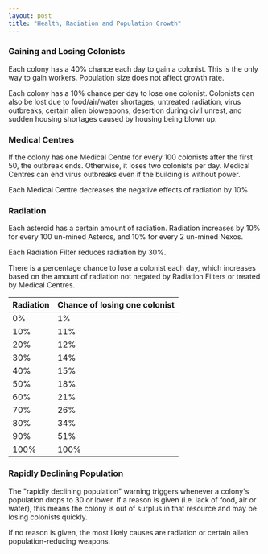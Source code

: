 ```yaml
---
layout: post
title: "Health, Radiation and Population Growth"
---
```


### Gaining and Losing Colonists
Each colony has a 40% chance each day to gain a colonist. This is the
only way to gain workers. Population size does not affect growth rate.

Each colony has a 10% chance per day to lose one colonist. Colonists
can also be lost due to food/air/water shortages, untreated radiation,
virus outbreaks, certain alien bioweapons, desertion during civil unrest,
and sudden housing shortages caused by housing being blown up.

### Medical Centres
If the colony has one Medical Centre for every 100 colonists after the
first 50, the outbreak ends. Otherwise, it loses two colonists per day.
Medical Centres can end virus outbreaks even if the building is without
power.

Each Medical Centre decreases the negative effects of radiation by 10%.

### Radiation
Each asteroid has a certain amount of radiation. Radiation increases
by 10% for every 100 un-mined Asteros, and 10% for every 2 un-mined
Nexos.

Each Radiation Filter reduces radiation by 30%.

There is a percentage chance to lose a colonist each day, which
increases based on the amount of radiation not negated by Radiation Filters
or treated by Medical Centres.

Radiation | Chance of losing one colonist
----------|------------------------------
       0% |   1%
      10% |  11%
      20% |  12%
      30% |  14%
      40% |  15%
      50% |  18%
      60% |  21%
      70% |  26%
      80% |  34%
      90% |  51%
     100% | 100%

### Rapidly Declining Population
The "rapidly declining population" warning triggers whenever a colony's
population drops to 30 or lower. If a reason is given (i.e. lack of food,
air or water), this means the colony is out of surplus in that resource and
may be losing colonists quickly.

If no reason is given, the most likely causes are radiation or certain
alien population-reducing weapons.
